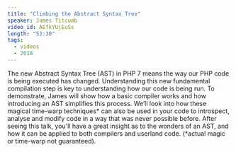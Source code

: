 ```yaml
---
title: "Climbing the Abstract Syntax Tree"
speaker: James Titcumb
video_id: AEfkYUjEuSs
length: "53:30"
tags:
  - videos
  - 2018
---
```


The new Abstract Syntax Tree (AST) in PHP 7 means the way our PHP code is being executed has changed. Understanding this new fundamental compilation step is key to understanding how our code is being run. To demonstrate, James will show how a basic compiler works and how introducing an AST simplifies this process. We’ll look into how these magical time-warp techniques* can also be used in your code to introspect, analyse and modify code in a way that was never possible before. After seeing this talk, you'll have a great insight as to the wonders of an AST, and how it can be applied to both compilers and userland code.
(*actual magic or time-warp not guaranteed).
